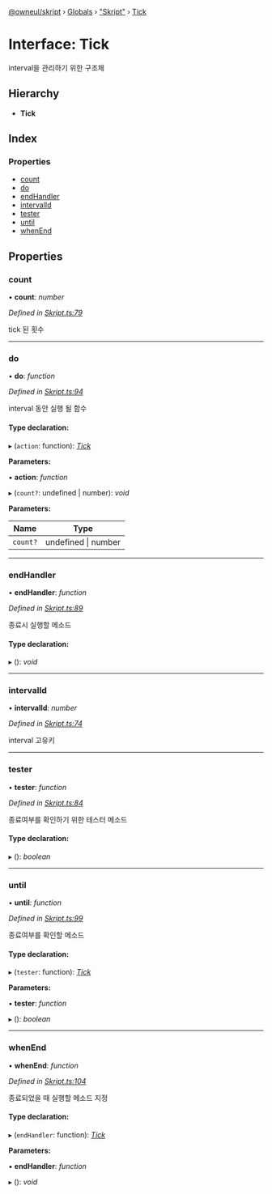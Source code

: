 [@owneul/skript](../README.md) › [Globals](../globals.md) › ["Skript"](../modules/_skript_.md) › [Tick](_skript_.tick.md)

# Interface: Tick

interval을 관리하기 위한 구조체

## Hierarchy

* **Tick**

## Index

### Properties

* [count](_skript_.tick.md#count)
* [do](_skript_.tick.md#do)
* [endHandler](_skript_.tick.md#endhandler)
* [intervalId](_skript_.tick.md#intervalid)
* [tester](_skript_.tick.md#tester)
* [until](_skript_.tick.md#until)
* [whenEnd](_skript_.tick.md#whenend)

## Properties

###  count

• **count**: *number*

*Defined in [Skript.ts:79](https://github.com/kei155/Skript.js/blob/3b19926/Skript.ts#L79)*

tick 된 횟수

___

###  do

• **do**: *function*

*Defined in [Skript.ts:94](https://github.com/kei155/Skript.js/blob/3b19926/Skript.ts#L94)*

interval 동안 실행 될 함수

#### Type declaration:

▸ (`action`: function): *[Tick](_skript_.tick.md)*

**Parameters:**

▪ **action**: *function*

▸ (`count?`: undefined | number): *void*

**Parameters:**

Name | Type |
------ | ------ |
`count?` | undefined &#124; number |

___

###  endHandler

• **endHandler**: *function*

*Defined in [Skript.ts:89](https://github.com/kei155/Skript.js/blob/3b19926/Skript.ts#L89)*

종료시 실행할 메소드

#### Type declaration:

▸ (): *void*

___

###  intervalId

• **intervalId**: *number*

*Defined in [Skript.ts:74](https://github.com/kei155/Skript.js/blob/3b19926/Skript.ts#L74)*

interval 고유키

___

###  tester

• **tester**: *function*

*Defined in [Skript.ts:84](https://github.com/kei155/Skript.js/blob/3b19926/Skript.ts#L84)*

종료여부를 확인하기 위한 테스터 메소드

#### Type declaration:

▸ (): *boolean*

___

###  until

• **until**: *function*

*Defined in [Skript.ts:99](https://github.com/kei155/Skript.js/blob/3b19926/Skript.ts#L99)*

종료여부를 확인할 메소드

#### Type declaration:

▸ (`tester`: function): *[Tick](_skript_.tick.md)*

**Parameters:**

▪ **tester**: *function*

▸ (): *boolean*

___

###  whenEnd

• **whenEnd**: *function*

*Defined in [Skript.ts:104](https://github.com/kei155/Skript.js/blob/3b19926/Skript.ts#L104)*

종료되었을 때 실행할 메소드 지정

#### Type declaration:

▸ (`endHandler`: function): *[Tick](_skript_.tick.md)*

**Parameters:**

▪ **endHandler**: *function*

▸ (): *void*
